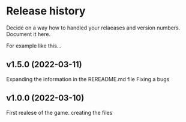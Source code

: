 Release history
========================

Decide on a way how to handled your relaeases and version numbers. Document it here.

For example like this...

v1.5.0 (2022-03-11)
------------------------
Expanding the information in the REREADME.md file
Fixing a bugs 

v1.0.0 (2022-03-10)
------------------------
 First realese of the game. 
 creating the files 
